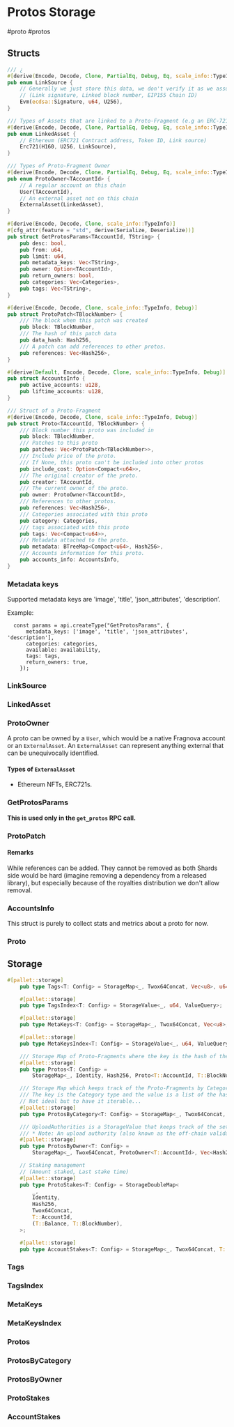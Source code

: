# Protos Storage
#proto #protos
## Structs
```rust
/// ¿
#[derive(Encode, Decode, Clone, PartialEq, Debug, Eq, scale_info::TypeInfo)]
pub enum LinkSource {
	// Generally we just store this data, we don't verify it as we assume auth service did it.
	// (Link signature, Linked block number, EIP155 Chain ID)
	Evm(ecdsa::Signature, u64, U256),
}

/// Types of Assets that are linked to a Proto-Fragment (e.g an ERC-721 Contract etc.)
#[derive(Encode, Decode, Clone, PartialEq, Debug, Eq, scale_info::TypeInfo)]
pub enum LinkedAsset {
	// Ethereum (ERC721 Contract address, Token ID, Link source)
	Erc721(H160, U256, LinkSource),
}

/// Types of Proto-Fragment Owner
#[derive(Encode, Decode, Clone, PartialEq, Debug, Eq, scale_info::TypeInfo)]
pub enum ProtoOwner<TAccountId> {
	// A regular account on this chain
	User(TAccountId),
	// An external asset not on this chain
	ExternalAsset(LinkedAsset),
}

#[derive(Encode, Decode, Clone, scale_info::TypeInfo)]
#[cfg_attr(feature = "std", derive(Serialize, Deserialize))]
pub struct GetProtosParams<TAccountId, TString> {
	pub desc: bool,
	pub from: u64,
	pub limit: u64,
	pub metadata_keys: Vec<TString>,
	pub owner: Option<TAccountId>,
	pub return_owners: bool,
	pub categories: Vec<Categories>,
	pub tags: Vec<TString>,
}

#[derive(Encode, Decode, Clone, scale_info::TypeInfo, Debug)]
pub struct ProtoPatch<TBlockNumber> {
	/// The block when this patch was created
	pub block: TBlockNumber,
	/// The hash of this patch data
	pub data_hash: Hash256,
	/// A patch can add references to other protos.
	pub references: Vec<Hash256>,
}

#[derive(Default, Encode, Decode, Clone, scale_info::TypeInfo, Debug)]
pub struct AccountsInfo {
	pub active_accounts: u128,
	pub liftime_accounts: u128,
}

/// Struct of a Proto-Fragment
#[derive(Encode, Decode, Clone, scale_info::TypeInfo, Debug)]
pub struct Proto<TAccountId, TBlockNumber> {
	/// Block number this proto was included in
	pub block: TBlockNumber,
	/// Patches to this proto
	pub patches: Vec<ProtoPatch<TBlockNumber>>,
	/// Include price of the proto.
	/// If None, this proto can't be included into other protos
	pub include_cost: Option<Compact<u64>>,
	/// The original creator of the proto.
	pub creator: TAccountId,
	/// The current owner of the proto.
	pub owner: ProtoOwner<TAccountId>,
	/// References to other protos.
	pub references: Vec<Hash256>,
	/// Categories associated with this proto
	pub category: Categories,
	/// tags associated with this proto
	pub tags: Vec<Compact<u64>>,
	/// Metadata attached to the proto.
	pub metadata: BTreeMap<Compact<u64>, Hash256>,
	/// Accounts information for this proto.
	pub accounts_info: AccountsInfo,
}
```
### Metadata keys
Supported metadata keys are 'image', 'title', 'json_attributes', 'description’. 

Example:
```
  const params = api.createType("GetProtosParams", {
      metadata_keys: ['image', 'title', 'json_attributes', 'description'],
      categories: categories, 
      available: availability,
      tags: tags,
      return_owners: true,
    });
```
### LinkSource
### LinkedAsset
### ProtoOwner
A proto can be owned by a `User`, which would be a native Fragnova account or an `ExternalAsset`.
An `ExternalAsset` can represent anything external that can be unequivocally identified.
#### Types of `ExternalAsset`
* Ethereum NFTs, ERC721s.
### GetProtosParams
**This is used only in the `get_protos` RPC call.**
### ProtoPatch
#### Remarks
While references can be added. They cannot be removed as both Shards side would be hard (imagine removing a dependency from a released library), but especially because of the royalties distribution we don't allow removal.
### AccountsInfo
This struct is purely to collect stats and metrics about a proto for now.
### Proto
## Storage
```rust
#[pallet::storage]
	pub type Tags<T: Config> = StorageMap<_, Twox64Concat, Vec<u8>, u64>;

	#[pallet::storage]
	pub type TagsIndex<T: Config> = StorageValue<_, u64, ValueQuery>;

	#[pallet::storage]
	pub type MetaKeys<T: Config> = StorageMap<_, Twox64Concat, Vec<u8>, u64>;

	#[pallet::storage]
	pub type MetaKeysIndex<T: Config> = StorageValue<_, u64, ValueQuery>;

	/// Storage Map of Proto-Fragments where the key is the hash of the data of the Proto-Fragment, and the value is the Proto struct of the Proto-Fragment
	#[pallet::storage]
	pub type Protos<T: Config> =
		StorageMap<_, Identity, Hash256, Proto<T::AccountId, T::BlockNumber>>;

	/// Storage Map which keeps track of the Proto-Fragments by Category type.
	/// The key is the Category type and the value is a list of the hash of a Proto-Fragment
	// Not ideal but to have it iterable...
	#[pallet::storage]
	pub type ProtosByCategory<T: Config> = StorageMap<_, Twox64Concat, Categories, Vec<Hash256>>;

	/// UploadAuthorities is a StorageValue that keeps track of the set of ECDSA public keys of the upload authorities
	/// * Note: An upload authority (also known as the off-chain validator) provides the digital signature needed to upload a Proto-Fragment
	#[pallet::storage]
	pub type ProtosByOwner<T: Config> =
		StorageMap<_, Twox64Concat, ProtoOwner<T::AccountId>, Vec<Hash256>>;

	// Staking management
	// (Amount staked, Last stake time)
	#[pallet::storage]
	pub type ProtoStakes<T: Config> = StorageDoubleMap<
		_,
		Identity,
		Hash256,
		Twox64Concat,
		T::AccountId,
		(T::Balance, T::BlockNumber),
	>;

	#[pallet::storage]
	pub type AccountStakes<T: Config> = StorageMap<_, Twox64Concat, T::AccountId, Vec<Hash256>>;
```
### Tags
### TagsIndex
### MetaKeys
### MetaKeysIndex
### Protos
### ProtosByCategory
### ProtosByOwner
### ProtoStakes
### AccountStakes